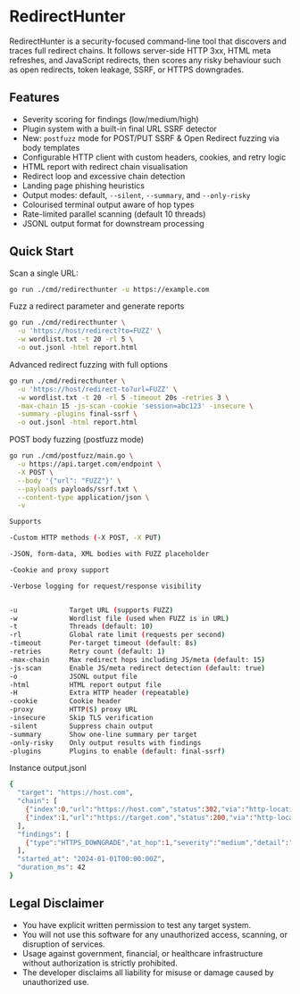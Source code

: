 # RedirectHunter

RedirectHunter is a security-focused command-line tool that discovers and traces full redirect chains. It follows server-side HTTP 3xx, HTML meta refreshes, and JavaScript redirects, then scores any risky behaviour such as open redirects, token leakage, SSRF, or HTTPS downgrades.

## Features

- Severity scoring for findings (low/medium/high)
- Plugin system with a built-in final URL SSRF detector
- New: `postfuzz` mode for POST/PUT SSRF & Open Redirect fuzzing via body templates
- Configurable HTTP client with custom headers, cookies, and retry logic
- HTML report with redirect chain visualisation
- Redirect loop and excessive chain detection
- Landing page phishing heuristics
- Output modes: default, `--silent`, `--summary`, and `--only-risky`
- Colourised terminal output aware of hop types
- Rate-limited parallel scanning (default 10 threads)
- JSONL output format for downstream processing

## Quick Start

Scan a single URL:

```bash
go run ./cmd/redirecthunter -u https://example.com
```

Fuzz a redirect parameter and generate reports

```bash
go run ./cmd/redirecthunter \
  -u 'https://host/redirect?to=FUZZ' \
  -w wordlist.txt -t 20 -rl 5 \
  -o out.jsonl -html report.html
```

Advanced redirect fuzzing with full options

```bash
go run ./cmd/redirecthunter \
  -u 'https://host/redirect-to?url=FUZZ' \
  -w wordlist.txt -t 20 -rl 5 -timeout 20s -retries 3 \
  -max-chain 15 -js-scan -cookie 'session=abc123' -insecure \
  -summary -plugins final-ssrf \
  -o out.jsonl -html report.html
```

POST body fuzzing (postfuzz mode)
```bash
go run ./cmd/postfuzz/main.go \
  -u https://api.target.com/endpoint \
  -X POST \
  --body '{"url": "FUZZ"}' \
  --payloads payloads/ssrf.txt \
  --content-type application/json \
  -v
```
```bash
Supports

-Custom HTTP methods (-X POST, -X PUT)

-JSON, form-data, XML bodies with FUZZ placeholder

-Cookie and proxy support

-Verbose logging for request/response visibility


-u             Target URL (supports FUZZ)
-w             Wordlist file (used when FUZZ is in URL)
-t             Threads (default: 10)
-rl            Global rate limit (requests per second)
-timeout       Per-target timeout (default: 8s)
-retries       Retry count (default: 1)
-max-chain     Max redirect hops including JS/meta (default: 15)
-js-scan       Enable JS/meta redirect detection (default: true)
-o             JSONL output file
-html          HTML report output file
-H             Extra HTTP header (repeatable)
-cookie        Cookie header
-proxy         HTTP(S) proxy URL
-insecure      Skip TLS verification
-silent        Suppress chain output
-summary       Show one-line summary per target
-only-risky    Only output results with findings
-plugins       Plugins to enable (default: final-ssrf)
```

Instance output.jsonl
```bash
{
  "target": "https://host.com",
  "chain": [
    {"index":0,"url":"https://host.com","status":302,"via":"http-location"},
    {"index":1,"url":"https://target.com","status":200,"via":"http-location","final":true}
  ],
  "findings": [
    {"type":"HTTPS_DOWNGRADE","at_hop":1,"severity":"medium","detail":"https:// -> http://"}
  ],
  "started_at": "2024-01-01T00:00:00Z",
  "duration_ms": 42
}
```
## Legal Disclaimer
- You have explicit written permission to test any target system.
- You will not use this software for any unauthorized access, scanning, or disruption of services.
- Usage against government, financial, or healthcare infrastructure without authorization is strictly prohibited.
- The developer disclaims all liability for misuse or damage caused by unauthorized use.


